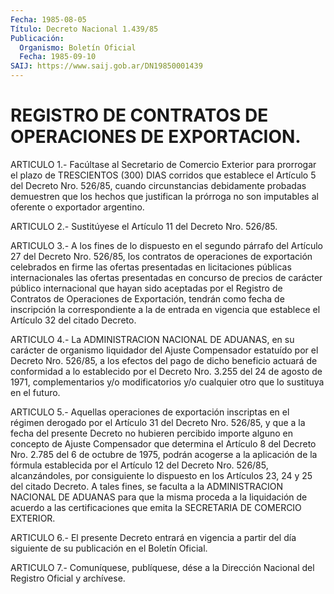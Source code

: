 ```yaml
---
Fecha: 1985-08-05
Título: Decreto Nacional 1.439/85
Publicación:
  Organismo: Boletín Oficial
  Fecha: 1985-09-10
SAIJ: https://www.saij.gob.ar/DN19850001439
---
```

# REGISTRO DE CONTRATOS DE OPERACIONES DE EXPORTACION.

<a id="1"></a>
ARTICULO  1.-  Facúltase  al  Secretario  de Comercio Exterior para prorrogar  el  plazo  de  TRESCIENTOS  (300)  DIAS    corridos  que establece el Artículo 5 del Decreto Nro. 526/85, cuando circunstancias debidamente probadas demuestren que los  hechos  que justifican  la  prórroga no son imputables al oferente o exportador argentino.

<a id="2"></a>
ARTICULO  2.-  Sustitúyese  el Artículo 11 del Decreto Nro. 526/85.

<a id="3"></a>
ARTICULO  3.- A los fines de lo dispuesto en el segundo párrafo del Artículo 27  del  Decreto Nro. 526/85, los contratos de operaciones de exportación celebrados  en  firme  las  ofertas  presentadas  en licitaciones  públicas  internacionales  las ofertas presentadas en concurso  de  precios de carácter público internacional  que  hayan sido aceptadas  por  el  Registro  de  Contratos  de Operaciones de Exportación,  tendrán  como fecha de inscripción la correspondiente a  la de entrada en vigencia  que  establece  el  Artículo  32  del citado Decreto.

<a id="4"></a>
ARTICULO  4.- La ADMINISTRACION NACIONAL DE ADUANAS, en su carácter de organismo  liquidador  del  Ajuste  Compensador estatuído por el Decreto  Nro.  526/85, a los efectos del pago  de  dicho  beneficio actuará de conformidad  a  lo establecido por el Decreto Nro. 3.255 del 24 de agosto de 1971, complementarios  y/o  modificatorios  y/o cualquier otro que lo sustituya en el futuro.

<a id="5"></a>
ARTICULO  5.-  Aquellas operaciones de exportación inscriptas en el régimen derogado  por el Artículo 31 del Decreto Nro. 526/85, y que a  la fecha del presente  Decreto  no  hubieren  percibido  importe alguno  en concepto de Ajuste Compensador que determina el Artículo 8 del Decreto  Nro. 2.785 del 6 de octubre de 1975, podrán acogerse a la aplicación  de  la  fórmula establecida por el Artículo 12 del Decreto Nro. 526/85, alcanzándoles,  por  consiguiente lo dispuesto en los Artículos 23, 24 y 25 del citado Decreto.  A tales fines, se faculta a la ADMINISTRACION NACIONAL DE ADUANAS para  que  la misma proceda  a  la  liquidación  de  acuerdo  a las certificaciones que emita la SECRETARIA DE COMERCIO EXTERIOR.

<a id="6"></a>
ARTICULO  6.-  El presente Decreto entrará en vigencia a partir del día siguiente de su publicación en el Boletín Oficial.

<a id="7"></a>
ARTICULO  7.- Comuníquese, publíquese, dése a la Dirección Nacional del Registro Oficial y archívese.